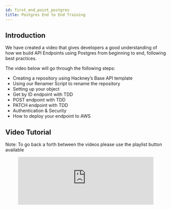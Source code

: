 ```yaml
---
id: first_end_point_postgres
title: Postgres End to End Training
---
```

## Introduction

We have created a video that gives developers a good understanding of how we build API Endpoints using Postgres from beginning to end, following best practices. 

The video below will go through the following steps:

- Creating a repository using Hackney’s Base API template
- Using our Renamer Script to rename the repository
- Setting up your object
- Get by ID endpoint with TDD
- POST endpoint with TDD
- PATCH endpoint with TDD
- Authentication & Security
- How to deploy your endpoint to AWS

##  Video Tutorial
Note: To go back a forth between the videos please use the playlist button available
<figure class="video-container">
  <iframe width="100%" src="https://www.youtube.com/embed/videoseries?list=PL1mVZlA7eC8RlnSifeo-qR1PLZ9K9xFq6" title="YouTube video player" frameborder="0" allow="accelerometer; autoplay; clipboard-write; encrypted-media; gyroscope; picture-in-picture" allowfullscreen></iframe>
</figure>

